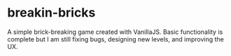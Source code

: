# breakin-bricks

A simple brick-breaking game created with VanillaJS. Basic functionality is complete but I am still fixing bugs, designing new levels, and improving the UX.
